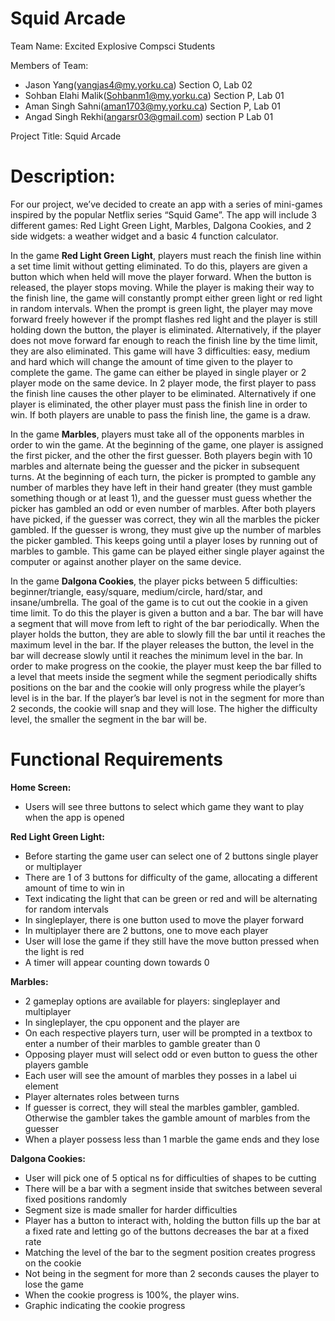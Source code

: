 # Squid Arcade
Team  Name: Excited Explosive Compsci Students

Members of Team:
- Jason Yang(yangjas4@my.yorku.ca) Section O, Lab 02
- Sohban Elahi Malik(Sohbanm1@my.yorku.ca) Section P, Lab 01
- Aman Singh Sahni(aman1703@my.yorku.ca) Section P, Lab 01
- Angad Singh Rekhi(angarsr03@gmail.com) section P Lab 01

Project Title: Squid Arcade

# Description: 
For our project, we’ve decided to create an app with a series of mini-games inspired by the popular Netflix series “Squid Game”. The app will include 3 different games: Red Light Green Light, Marbles, Dalgona Cookies, and 2 side widgets: a weather widget and a basic 4 function calculator. 


In the game **Red Light Green Light**, players must reach the finish line within a set time limit without getting eliminated. To do this, players are given a button which when held will move the player forward. When the button is released, the player stops moving. While the player is making their way to the finish line, the game will constantly prompt either green light or red light in random intervals. When the prompt is green light, the player may move forward freely however if the prompt flashes red light and the player is still holding down the button, the player is eliminated. Alternatively, if the player does not move forward far enough to reach the finish line by the time limit, they are also eliminated. This game will have 3 difficulties: easy, medium and hard which will change the amount of time given to the player to complete the game. The game can either be played in single player or 2 player mode on the same device. In 2 player mode, the first player to pass the finish line causes the other player to be eliminated. Alternatively if one player is eliminated, the other player must pass the finish line in order to win. If both players are unable to pass the finish line, the game is a draw.


In the game **Marbles**, players must take all of the opponents marbles in order to win the game. At the beginning of the game, one player is assigned the first picker, and the other the first guesser. Both players begin with 10 marbles and alternate being the guesser and the picker in subsequent turns. At the beginning of each turn, the picker is prompted to gamble any number of marbles they have left in their hand greater (they must gamble something though or at least 1), and the guesser must guess whether the picker has gambled an odd or even number of marbles. After both players have picked, if the guesser was correct, they win all the marbles the picker gambled. If the guesser is wrong, they must give up the number of marbles the picker gambled. This keeps going until a player loses by running out of marbles to gamble. This game can be played either single player against the computer or against another player on the same device.



In the game **Dalgona Cookies**, the player picks between 5 difficulties: beginner/triangle, easy/square, medium/circle, hard/star, and insane/umbrella. The goal of the game is to cut out the cookie in a given time limit.  To do this the player is given a button and a bar. The bar will have a segment that will move from left to right of the bar periodically. When the player holds the button, they are able to slowly fill the bar until it reaches the maximum level in the bar. If the player releases the button, the level in the bar will decrease slowly until it reaches the minimum level in the bar. In order to make progress on the cookie, the player must keep the bar filled to a level that meets inside the segment while the segment periodically shifts positions on the bar and the cookie will only progress while the player’s level is in the bar. If the player’s bar level is not in the segment for more than 2 seconds, the cookie will snap and they will lose. The higher the difficulty level, the smaller the segment in the bar will be. 


# Functional Requirements

**Home Screen:**
- Users will see three buttons to select which game they want to play when the app is opened

**Red Light Green Light:**
- Before starting the game user can select one of 2 buttons single player or multiplayer
- There are 1 of 3 buttons for difficulty of the game, allocating a different amount of time to win in
- Text indicating the light that can be green or red and will be alternating for random intervals
- In singleplayer, there is one button used to move the player forward
- In multiplayer there are 2 buttons, one to move each player
- User will lose the game if they still have the move button pressed when the light is red
- A timer will appear counting down towards 0

**Marbles:**
- 2 gameplay options are available for players: singleplayer and multiplayer
- In singleplayer, the cpu opponent and the player are 
- On each respective players turn, user will be prompted in a textbox to enter a number of their marbles to gamble greater than 0
- Opposing player must will select odd or even button to guess the other players gamble
- Each user will see the amount of marbles they posses in a label ui element
- Player alternates roles between turns
- If guesser is correct, they will steal the marbles gambler, gambled. Otherwise the gambler takes the gamble amount of marbles from the guesser
- When a player possess less than 1 marble the game ends and they lose

**Dalgona Cookies:** 
- User will pick one of 5 optical ns for difficulties of shapes to be cutting
- There will be a bar with a segment inside that switches between several fixed positions randomly
- Segment size is made smaller for harder difficulties
- Player has a button to interact with, holding the button fills up the bar at a fixed rate and letting go of the buttons decreases the bar at a fixed rate
- Matching the level of the bar to the segment position creates progress on the cookie
- Not being in the segment for more than 2 seconds causes the player to lose the game 
- When the cookie progress is 100%, the player wins.
- Graphic indicating the cookie progress
